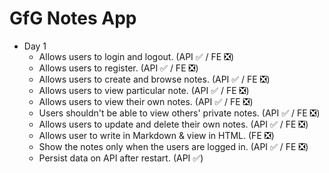 # GfG Notes App

- Day 1
  - Allows users to login and logout. (API ✅ / FE ❎)
  - Allows users to register. (API ✅ / FE ❎)
  - Allows users to create and browse notes. (API ✅ / FE ❎)
  - Allows users to view particular note. (API ✅ / FE ❎)
  - Allows users to view their own notes. (API ✅ / FE ❎)
  - Users shouldn't be able to view others' private notes. (API ✅ / FE ❎)
  - Allows users to update and delete their own notes. (API ✅ / FE ❎)
  - Allows user to write in Markdown & view in HTML. (FE ❎)
  - Show the notes only when the users are logged in. (API ✅ / FE ❎)
  - Persist data on API after restart. (API ✅)
